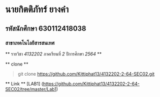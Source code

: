 # นายกิตติภัทร์ ยางคำ

## รหัสนักศึกษา 630112418038

### สาขาเทคโนโลยีสารสนเทศ

** รายวิชา *4132202* ภาคเรียนที่  *2* ปีการศึกษา *2564* ** 

** clone ** 
> git clone https://github.com/Kittiphat13/4132202-2-64-SEC02.git

** Link ** 
[LAB1] (https://github.com/Kittiphat13/4132202-2-64-SEC02/tree/master/Lab1)